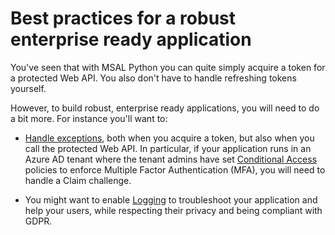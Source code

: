 # Best practices for a robust enterprise ready application

You've seen that with MSAL Python you can quite simply acquire a token for a protected Web API. You also don't have to handle refreshing tokens yourself.

However, to build robust, enterprise ready applications, you will need to do a bit more. For instance you'll want to:

* [Handle exceptions](https://docs.microsoft.com/en-us/azure/active-directory/develop/msal-handling-exceptions?tabs=python), both when you acquire a token, but also when you call the protected Web API. In particular, if your application runs in an Azure AD tenant where the tenant admins have set [Conditional Access](https://github.com/AzureAD/microsoft-authentication-library-for-python/wiki/Conditional-Access-and-Claims-Challenges) policies to enforce Multiple Factor Authentication (MFA), you will need to handle a Claim challenge.

* You might want to enable [Logging](https://docs.microsoft.com/en-us/azure/active-directory/develop/msal-logging?tabs=python) to troubleshoot your application and help your users, while respecting their privacy and being compliant with GDPR.

